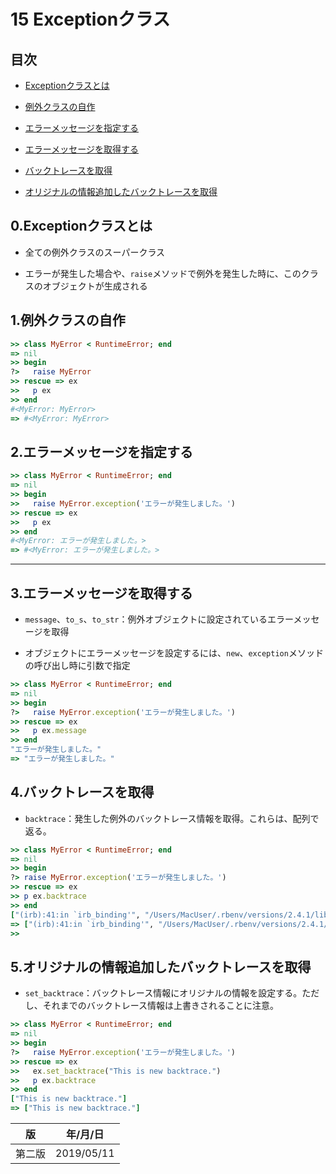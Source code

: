15 Exceptionクラス
=================

## 目次

* [Exceptionクラスとは](#0Exceptionクラスとは)

* [例外クラスの自作](#1例外クラスの自作)

* [エラーメッセージを指定する](#2エラーメッセージを指定する)

* [エラーメッセージを取得する](#3エラーメッセージを取得する)

* [バックトレースを取得](#4バックトレースを取得)

* [オリジナルの情報追加したバックトレースを取得](#5オリジナルの情報追加したバックトレースを取得)



## 0.Exceptionクラスとは

* 全ての例外クラスのスーパークラス

* エラーが発生した場合や、`raise`メソッドで例外を発生した時に、このクラスのオブジェクトが生成される



## 1.例外クラスの自作

```ruby
>> class MyError < RuntimeError; end
=> nil
>> begin
?>   raise MyError
>> rescue => ex
>>   p ex
>> end
#<MyError: MyError>
=> #<MyError: MyError>
```



## 2.エラーメッセージを指定する

```ruby
>> class MyError < RuntimeError; end
=> nil
>> begin
>>   raise MyError.exception('エラーが発生しました。')
>> rescue => ex
>>   p ex
>> end
#<MyError: エラーが発生しました。>
=> #<MyError: エラーが発生しました。>
```

***

## 3.エラーメッセージを取得する

* `message`、`to_s`、`to_str`：例外オブジェクトに設定されているエラーメッセージを取得

* オブジェクトにエラーメッセージを設定するには、`new`、`exception`メソッドの呼び出し時に引数で指定

```ruby
>> class MyError < RuntimeError; end
=> nil
>> begin
?>   raise MyError.exception('エラーが発生しました。')
>> rescue => ex
>>   p ex.message
>> end
"エラーが発生しました。"
=> "エラーが発生しました。"
```



## 4.バックトレースを取得

* `backtrace`：発生した例外のバックトレース情報を取得。これらは、配列で返る。

```ruby
>> class MyError < RuntimeError; end
=> nil
>> begin
?> raise MyError.exception('エラーが発生しました。')
>> rescue => ex
>> p ex.backtrace
>> end
["(irb):41:in `irb_binding'", "/Users/MacUser/.rbenv/versions/2.4.1/lib/ruby/2.4.0/irb/workspace.rb:87:in `eval'",] # 省略
=> ["(irb):41:in `irb_binding'", "/Users/MacUser/.rbenv/versions/2.4.1/lib/ruby/2.4.0/irb/workspace.rb:87:in `eval'",] # 省略
>>
```



## 5.オリジナルの情報追加したバックトレースを取得

* `set_backtrace`：バックトレース情報にオリジナルの情報を設定する。ただし、それまでのバックトレース情報は上書きされることに注意。

```ruby
>> class MyError < RuntimeError; end
=> nil
>> begin
?>   raise MyError.exception('エラーが発生しました。')
>> rescue => ex
>>   ex.set_backtrace("This is new backtrace.")
>>   p ex.backtrace
>> end
["This is new backtrace."]
=> ["This is new backtrace."]
```



| 版     | 年/月/日   |
| ------ | ---------- |
| 第二版 | 2019/05/11 | 

